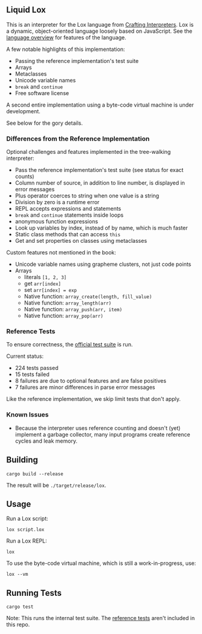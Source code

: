 ## Liquid Lox

This is an interpreter for the Lox language from
[Crafting Interpreters](https://www.craftinginterpreters.com/).  Lox is a
dynamic, object-oriented language loosely based on JavaScript.  See the
[language overview](https://www.craftinginterpreters.com/the-lox-language.html)
for features of the language.

A few notable highlights of this implementation:

- Passing the reference implementation's test suite
- Arrays
- Metaclasses
- Unicode variable names
- `break` and `continue`
- Free software license

A second entire implementation using a byte-code virtual machine is under
development.

See below for the gory details.

### Differences from the Reference Implementation

Optional challenges and features implemented in the tree-walking interpreter:

- Pass the reference implementation's test suite (see status for exact counts)
- Column number of source, in addition to line number, is displayed in error
  messages
- Plus operator coerces to string when one value is a string
- Division by zero is a runtime error
- REPL accepts expressions and statements
- `break` and `continue` statements inside loops
- anonymous function expressions
- Look up variables by index, instead of by name, which is much faster
- Static class methods that can access `this`
- Get and set properties on classes using metaclasses

Custom features not mentioned in the book:

- Unicode variable names using grapheme clusters, not just code points
- Arrays
  - literals `[1, 2, 3]`
  - get `arr[index]`
  - set `arr[index] = exp`
  - Native function: `array_create(length, fill_value)`
  - Native function: `array_length(arr)`
  - Native function: `array_push(arr, item)`
  - Native function: `array_pop(arr)`

### Reference Tests

To ensure correctness, the
[official test suite](https://github.com/munificent/craftinginterpreters/tree/master/test)
is run.

Current status:

- 224 tests passed
- 15 tests failed
- 8 failures are due to optional features and are false positives
- 7 failures are minor differences in parse error messages

Like the reference implementation, we skip limit tests that don't apply.

### Known Issues

- Because the interpreter uses reference counting and doesn't (yet) implement a
  garbage collector, many input programs create reference cycles and leak
  memory.

## Building

```shell
cargo build --release
```

The result will be `./target/release/lox`.

## Usage

Run a Lox script:

```shell
lox script.lox
```

Run a Lox REPL:

```shell
lox
```

To use the byte-code virtual machine, which is still a work-in-progress, use:

```shell
lox --vm
```

## Running Tests

```shell
cargo test
```

Note: This runs the internal test suite.  The
[reference tests](https://github.com/munificent/craftinginterpreters/tree/master/test)
aren't included in this repo.
